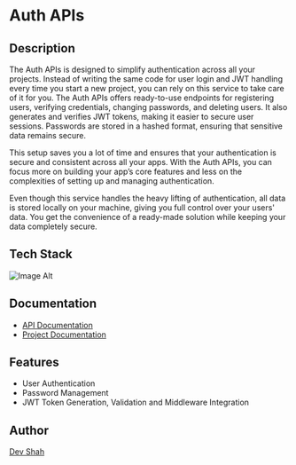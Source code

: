 # Auth APIs

## Description
The Auth APIs is designed to simplify authentication across all your projects. Instead of writing the same code for user login and JWT handling every time you start a new project, you can rely on this service to take care of it for you. The Auth APIs offers ready-to-use endpoints for registering users, verifying credentials, changing passwords, and deleting users. It also generates and verifies JWT tokens, making it easier to secure user sessions. Passwords are stored in a hashed format, ensuring that sensitive data remains secure.

This setup saves you a lot of time and ensures that your authentication is secure and consistent across all your apps. With the Auth APIs, you can focus more on building your app’s core features and less on the complexities of setting up and managing authentication.

Even though this service handles the heavy lifting of authentication, all data is stored locally on your machine, giving you full control over your users' data. You get the convenience of a ready-made solution while keeping your data completely secure.

## Tech Stack
![Image Alt](https://skillicons.dev/icons?i=nodejs,express,postgres,bash,jest,docker)

## Documentation
- [API Documentation](./api.md)
- [Project Documentation](./documentation.md)

## Features
- User Authentication
- Password Management
- JWT Token Generation, Validation and Middleware Integration

## Author
[Dev Shah](https://github.com/busycaesar)
